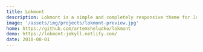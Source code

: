 ```yaml
---
title: Lokmont
description: Lokmont is a simple and completely responsive theme for Jekyll, suitable for any kind of bloggers and writers
image: '/assets/img/projects/lokmont-preview.jpg'
home: https://github.com/artemsheludko/lokmont
demo: https://lokmont-jekyll.netlify.com/
date: 2018-08-01
---
```

